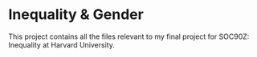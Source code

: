 # Inequality & Gender

This project contains all the files relevant to my final project for SOC90Z: Inequality at Harvard University.
